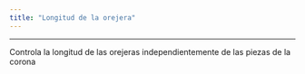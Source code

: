 ```yaml
---
title: "Longitud de la orejera"
---
```


***

Controla la longitud de las orejeras independientemente de las piezas de la corona




